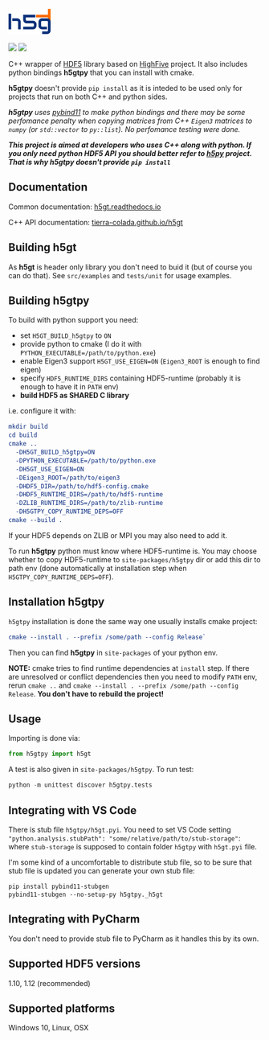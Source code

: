 ![h5gt](docs/logo_85x51.png?raw=true)
 
[![][build-img]][build-status]
[![][docs-dev-img]][docs-dev-status]

C++ wrapper of [HDF5](https://www.hdfgroup.org/solutions/hdf5/) library based on [HighFive](https://github.com/BlueBrain/HighFive.git) project. It also includes python bindings **h5gtpy** that you can install with cmake.

**h5gtpy** doesn't provide `pip install` as it is inteded to be used only for projects that run on both C++ and python sides. 

***h5gtpy** uses [pybind11](https://github.com/pybind/pybind11) to make python bindings and there may be some perfomance penalty when copying matrices from C++ `Eigen3` matrices to `numpy` (or `std::vector` to `py::list`). No perfomance testing were done.*

***This project is aimed at developers who uses C++ along with python. If you only need python HDF5 API you should better refer to [h5py](https://github.com/h5py/h5py) project.
That is why **h5gtpy** doesn't provide `pip install`***

## Documentation
Common documentation: [h5gt.readthedocs.io](https://h5gt.readthedocs.io/)

C++ API documentation: [tierra-colada.github.io/h5gt](https://tierra-colada.github.io/h5gt/)

## Building h5gt
As **h5gt** is header only library you don't need to buid it (but of course you can do that). See `src/examples` and `tests/unit` for usage examples.

## Building h5gtpy
To build with python support you need:

* set `H5GT_BUILD_h5gtpy` to `ON`
* provide python to cmake (I do it with `PYTHON_EXECUTABLE=/path/to/python.exe`)
* enable Eigen3 support `H5GT_USE_EIGEN=ON` (`Eigen3_ROOT` is enough to find eigen)
* specify `HDF5_RUNTIME_DIRS` containing HDF5-runtime (probably it is enough to have it in `PATH` env)
* **build HDF5 as SHARED C library**

i.e. configure it with:

```cmake
mkdir build
cd build
cmake .. 
  -DH5GT_BUILD_h5gtpy=ON 
  -DPYTHON_EXECUTABLE=/path/to/python.exe 
  -DH5GT_USE_EIGEN=ON 
  -DEigen3_ROOT=/path/to/eigen3 
  -DHDF5_DIR=/path/to/hdf5-config.cmake 
  -DHDF5_RUNTIME_DIRS=/path/to/hdf5-runtime   
  -DZLIB_RUNTIME_DIRS=/path/to/zlib-runtime
  -DH5GTPY_COPY_RUNTIME_DEPS=OFF
cmake --build . 
```
If your HDF5 depends on ZLIB or MPI you may also need to add it.

To run **h5gtpy** python must know where HDF5-runtime is. You may choose whether to copy HDF5-runtime to `site-packages/h5gtpy` dir or add this dir to path env (done automatically at installation step when `H5GTPY_COPY_RUNTIME_DEPS=OFF`).

## Installation h5gtpy

`h5gtpy` installation is done the same way one usually installs cmake project:

```cmake
cmake --install . --prefix /some/path --config Release`
```

Then you can find **h5gtpy** in `site-packages` of your python env.

**NOTE:** cmake tries to find runtime dependencies at `install` step. If there are unresolved or conflict dependencies then you need to modify `PATH` env, rerun `cmake ..` and `cmake --install . --prefix /some/path --config Release`. **You don't have to rebuild the project!**

## Usage
Importing is done via:
```python
from h5gtpy import h5gt
```

A test is also given in `site-packages/h5gtpy`.
To run test:
```python
python -m unittest discover h5gtpy.tests
```

## Integrating with VS Code
There is stub file `h5gtpy/h5gt.pyi`. You need to set VS Code setting `"python.analysis.stubPath": "some/relative/path/to/stub-storage"`: where `stub-storage` is supposed to contain folder `h5gtpy` with `h5gt.pyi` file.

I'm some kind of a uncomfortable to distribute stub file, so to be sure that stub file is updated you can generate your own stub file:
```shell
pip install pybind11-stubgen
pybind11-stubgen --no-setup-py h5gtpy._h5gt
```

## Integrating with PyCharm
You don't need to provide stub file to PyCharm as it handles this by its own.

## Supported HDF5 versions
1.10, 1.12 (recommended)

## Supported platforms
Windows 10, Linux, OSX

[build-img]:https://img.shields.io/travis/com/tierra-colada/h5gt?style=plastic
[build-status]:https://app.travis-ci.com/tierra-colada/h5gt

[docs-dev-img]:https://img.shields.io/badge/docs-dev-blue.svg?style=plastic
[docs-dev-status]:https://h5gt.readthedocs.io/en/latest/?badge=latest
